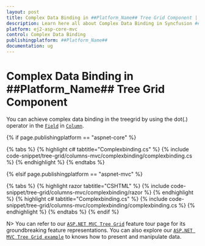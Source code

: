 ```yaml
---
layout: post
title: Complex Data Binding in ##Platform_Name## Tree Grid Component | Syncfusion
description: Learn here all about Complex Data Binding in Syncfusion ##Platform_Name## Tree Grid component of Syncfusion Essential JS 2 and more.
platform: ej2-asp-core-mvc
control: Complex Data Binding
publishingplatform: ##Platform_Name##
documentation: ug
---
```


# Complex Data Binding in ##Platform_Name## Tree Grid Component

You can achieve complex data binding in the treegrid by using the dot(.) operator in the [`Field`](https://help.syncfusion.com/cr/aspnetcore-js2/Syncfusion.EJ2~Syncfusion.EJ2.TreeGrid.TreeGridColumn~Field.html) in [`Column`](https://help.syncfusion.com/cr/cref_files/aspnetcore-js2/Syncfusion.EJ2~Syncfusion.EJ2.TreeGrid.TreeGridColumn.html).

{% if page.publishingplatform == "aspnet-core" %}

{% tabs %}
{% highlight c# tabtitle="Complexbinding.cs" %}
{% include code-snippet/tree-grid/columns-mvc/complexbinding/complexbinding.cs %}
{% endhighlight %}
{% endtabs %}

{% elsif page.publishingplatform == "aspnet-mvc" %}

{% tabs %}
{% highlight razor tabtitle="CSHTML" %}
{% include code-snippet/tree-grid/columns-mvc/complexbinding/razor %}
{% endhighlight %}
{% highlight c# tabtitle="Complexbinding.cs" %}
{% include code-snippet/tree-grid/columns-mvc/complexbinding/complexbinding.cs %}
{% endhighlight %}
{% endtabs %}
{% endif %}



N> You can refer to our [`ASP.NET MVC Tree Grid`](https://www.syncfusion.com/aspnet-mvc-ui-controls/tree-grid) feature tour page for its groundbreaking feature representations. You can also explore our [`ASP.NET MVC Tree Grid example`](https://ej2.syncfusion.com/aspnetmvc/TreeGrid/Overview#/material) to knows how to present and manipulate data.
